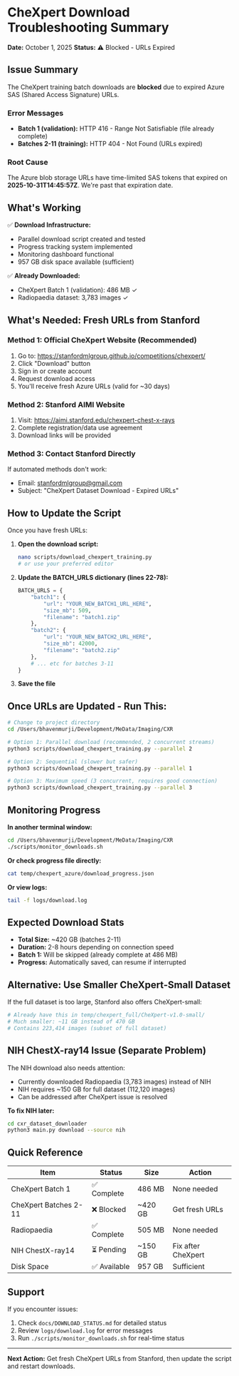 # CheXpert Download Troubleshooting Summary

**Date:** October 1, 2025
**Status:** ⚠️ Blocked - URLs Expired

## Issue Summary

The CheXpert training batch downloads are **blocked** due to expired Azure SAS (Shared Access Signature) URLs.

### Error Messages
- **Batch 1 (validation):** HTTP 416 - Range Not Satisfiable (file already complete)
- **Batches 2-11 (training):** HTTP 404 - Not Found (URLs expired)

### Root Cause
The Azure blob storage URLs have time-limited SAS tokens that expired on **2025-10-31T14:45:57Z**. We're past that expiration date.

## What's Working

✅ **Download Infrastructure:**
- Parallel download script created and tested
- Progress tracking system implemented
- Monitoring dashboard functional
- 957 GB disk space available (sufficient)

✅ **Already Downloaded:**
- CheXpert Batch 1 (validation): 486 MB ✓
- Radiopaedia dataset: 3,783 images ✓

## What's Needed: Fresh URLs from Stanford

### Method 1: Official CheXpert Website (Recommended)

1. Go to: https://stanfordmlgroup.github.io/competitions/chexpert/
2. Click "Download" button
3. Sign in or create account
4. Request download access
5. You'll receive fresh Azure URLs (valid for ~30 days)

### Method 2: Stanford AIMI Website

1. Visit: https://aimi.stanford.edu/chexpert-chest-x-rays
2. Complete registration/data use agreement
3. Download links will be provided

### Method 3: Contact Stanford Directly

If automated methods don't work:
- Email: stanfordmlgroup@gmail.com
- Subject: "CheXpert Dataset Download - Expired URLs"

## How to Update the Script

Once you have fresh URLs:

1. **Open the download script:**
   ```bash
   nano scripts/download_chexpert_training.py
   # or use your preferred editor
   ```

2. **Update the BATCH_URLS dictionary (lines 22-78):**
   ```python
   BATCH_URLS = {
       "batch1": {
           "url": "YOUR_NEW_BATCH1_URL_HERE",
           "size_mb": 509,
           "filename": "batch1.zip"
       },
       "batch2": {
           "url": "YOUR_NEW_BATCH2_URL_HERE",
           "size_mb": 42000,
           "filename": "batch2.zip"
       },
       # ... etc for batches 3-11
   }
   ```

3. **Save the file**

## Once URLs are Updated - Run This:

```bash
# Change to project directory
cd /Users/bhavenmurji/Development/MeData/Imaging/CXR

# Option 1: Parallel download (recommended, 2 concurrent streams)
python3 scripts/download_chexpert_training.py --parallel 2

# Option 2: Sequential (slower but safer)
python3 scripts/download_chexpert_training.py --parallel 1

# Option 3: Maximum speed (3 concurrent, requires good connection)
python3 scripts/download_chexpert_training.py --parallel 3
```

## Monitoring Progress

**In another terminal window:**
```bash
cd /Users/bhavenmurji/Development/MeData/Imaging/CXR
./scripts/monitor_downloads.sh
```

**Or check progress file directly:**
```bash
cat temp/chexpert_azure/download_progress.json
```

**Or view logs:**
```bash
tail -f logs/download.log
```

## Expected Download Stats

- **Total Size:** ~420 GB (batches 2-11)
- **Duration:** 2-8 hours depending on connection speed
- **Batch 1:** Will be skipped (already complete at 486 MB)
- **Progress:** Automatically saved, can resume if interrupted

## Alternative: Use Smaller CheXpert-Small Dataset

If the full dataset is too large, Stanford also offers CheXpert-small:

```bash
# Already have this in temp/chexpert_full/CheXpert-v1.0-small/
# Much smaller: ~11 GB instead of 470 GB
# Contains 223,414 images (subset of full dataset)
```

## NIH ChestX-ray14 Issue (Separate Problem)

The NIH download also needs attention:
- Currently downloaded Radiopaedia (3,783 images) instead of NIH
- NIH requires ~150 GB for full dataset (112,120 images)
- Can be addressed after CheXpert issue is resolved

**To fix NIH later:**
```bash
cd cxr_dataset_downloader
python3 main.py download --source nih
```

## Quick Reference

| Item | Status | Size | Action |
|------|--------|------|--------|
| CheXpert Batch 1 | ✅ Complete | 486 MB | None needed |
| CheXpert Batches 2-11 | ❌ Blocked | ~420 GB | Get fresh URLs |
| Radiopaedia | ✅ Complete | 505 MB | None needed |
| NIH ChestX-ray14 | ⏳ Pending | ~150 GB | Fix after CheXpert |
| Disk Space | ✅ Available | 957 GB | Sufficient |

## Support

If you encounter issues:
1. Check `docs/DOWNLOAD_STATUS.md` for detailed status
2. Review `logs/download.log` for error messages
3. Run `./scripts/monitor_downloads.sh` for real-time status

---
**Next Action:** Get fresh CheXpert URLs from Stanford, then update the script and restart downloads.
